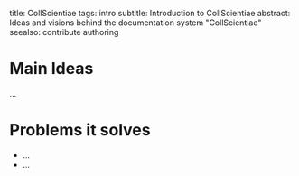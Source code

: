 title: CollScientiae
tags: intro
subtitle: Introduction to CollScientiae
abstract: Ideas and visions behind the documentation system "CollScientiae"
seealso:
    contribute
    authoring

# Main Ideas

...

# Problems it solves

* ...
* ...
